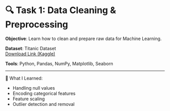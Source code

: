 # 🔍 Task 1: Data Cleaning & Preprocessing

**Objective**: Learn how to clean and prepare raw data for Machine Learning.

**Dataset**: Titanic Dataset  
[Download Link (Kaggle)](https://www.kaggle.com/datasets/yasserh/titanic-dataset)

**Tools**: Python, Pandas, NumPy, Matplotlib, Seaborn

---

📌 What I Learned:
- Handling null values
- Encoding categorical features
- Feature scaling
- Outlier detection and removal
